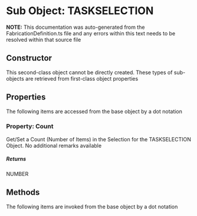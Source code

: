 # Sub Object: TASKSELECTION
**NOTE:** This documentation was auto-generated from the FabricationDefinition.ts file and any errors within this text needs to be resolved within that source file
## Constructor
This second-class object cannot be directly created. These types of sub-objects are retrieved from first-class object properties
## Properties
The following items are accessed from the base object by a dot notation
### Property: Count
Get/Set a Count (Number of Items) in the Selection for the TASKSELECTION Object.
No additional remarks available
##### Returns
NUMBER
## Methods
The following items are invoked from the base object by a dot notation
